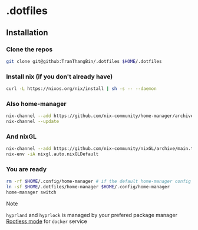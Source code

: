 # .dotfiles

## Installation

### Clone the repos
```bash
git clone git@github:TranThangBin/.dotfiles $HOME/.dotfiles
```

### Install nix (if you don't already have)
```bash
curl -L https://nixos.org/nix/install | sh -s -- --daemon
```

### Also home-manager
```bash
nix-channel --add https://github.com/nix-community/home-manager/archive/master.tar.gz home-manager
nix-channel --update
```

### And nixGL
```bash
nix-channel --add https://github.com/nix-community/nixGL/archive/main.tar.gz nixgl && nix-channel --update
nix-env -iA nixgl.auto.nixGLDefault
```

### You are ready
```bash
rm -rf $HOME/.config/home-manager # if the default home-manager config already there
ln -sf $HOME/.dotfiles/home-manager $HOME/.config/home-manager
home-manager switch
```

> [!NOTE]
> `hyprland` and `hyprlock` is managed by your prefered package manager
> [Rootless mode](https://docs.docker.com/engine/security/rootless) for `docker` service
